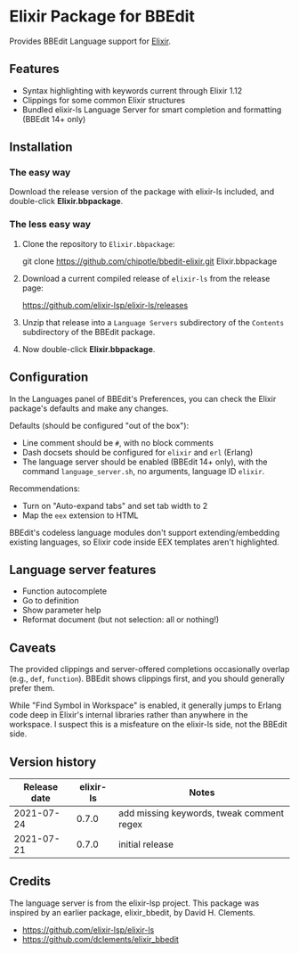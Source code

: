 # Elixir Package for BBEdit

Provides BBEdit Language support for [Elixir](http://elixir-lang.org).

## Features

- Syntax highlighting with keywords current through Elixir 1.12
- Clippings for some common Elixir structures
- Bundled elixir-ls Language Server for smart completion and formatting (BBEdit 14+ only)

## Installation

### The easy way

Download the release version of the package with elixir-ls included, and double-click **Elixir.bbpackage**.

### The less easy way

1. Clone the repository to `Elixir.bbpackage`:

    git clone https://github.com/chipotle/bbedit-elixir.git Elixir.bbpackage

2. Download a current compiled release of `elixir-ls` from the release page:

    https://github.com/elixir-lsp/elixir-ls/releases

3. Unzip that release into a `Language Servers` subdirectory of the `Contents` subdirectory of the BBEdit package.

4. Now double-click **Elixir.bbpackage**.

## Configuration

In the Languages panel of BBEdit's Preferences, you can check the Elixir package's defaults and make any changes.

Defaults (should be configured "out of the box"):

- Line comment should be `#`, with no block comments
- Dash docsets should be configured for `elixir` and `erl` (Erlang)
- The language server should be enabled (BBEdit 14+ only), with the command `language_server.sh`, no arguments, language ID `elixir`.

Recommendations:

- Turn on "Auto-expand tabs" and set tab width to 2
- Map the `eex` extension to HTML

BBEdit's codeless language modules don't support extending/embedding existing languages, so Elixir code inside EEX templates aren't highlighted.

## Language server features

- Function autocomplete
- Go to definition
- Show parameter help
- Reformat document (but not selection: all or nothing!)

## Caveats

The provided clippings and server-offered completions occasionally overlap (e.g., `def`, `function`). BBEdit shows clippings first, and you should generally prefer them.

While "Find Symbol in Workspace" is enabled, it generally jumps to Erlang code deep in Elixir's internal libraries rather than anywhere in the workspace. I suspect this is a misfeature on the elixir-ls side, not the BBEdit side.

## Version history

| Release date | elixir-ls | Notes                                     |  
| ------------ | --------- | ----------------------------------------- |  
| 2021-07-24   | 0.7.0     | add missing keywords, tweak comment regex |  
| 2021-07-21   | 0.7.0     | initial release                           |  

## Credits

The language server is from the elixir-lsp project. This package was inspired by an earlier package, elixir_bbedit, by David H. Clements.

- <https://github.com/elixir-lsp/elixir-ls>
- <https://github.com/dclements/elixir_bbedit>
